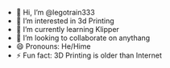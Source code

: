 - 👋 Hi, I’m @legotrain333
- 👀 I’m interested in 3d Printing
- 🌱 I’m currently learning Klipper
- 💞️ I’m looking to collaborate on anythang
- 😄 Pronouns: He/Hime
- ⚡ Fun fact: 3D Printing is older than Internet

<!---
legotrain333/legotrain333 is a ✨ special ✨ repository because its `README.md` (this file) appears on your GitHub profile.
You can click the Preview link to take a look at your changes.
--->
